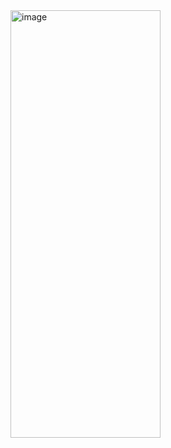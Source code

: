 <img width="240" height="684" alt="image" src="https://github.com/user-attachments/assets/a19fb046-c3fd-49ba-a9e3-045426ed605c" />
